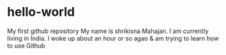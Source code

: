 # hello-world
My first github repository
My name is shrikisna Mahajan. I am currently living in India. I woke up about an hour or so agao & am trying to learn how to use Github
